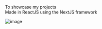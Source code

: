To showcase my projects </br>
Made in ReactJS using the NextJS framework

![image](https://user-images.githubusercontent.com/103457332/234719672-503161af-5030-4ac7-aa4f-353107a5437b.png)
